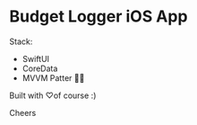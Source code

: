 # Budget Logger iOS App

Stack: 
- SwiftUI
- CoreData
- MVVM Patter ✌🏻

Built with ♡of course :)

Cheers
